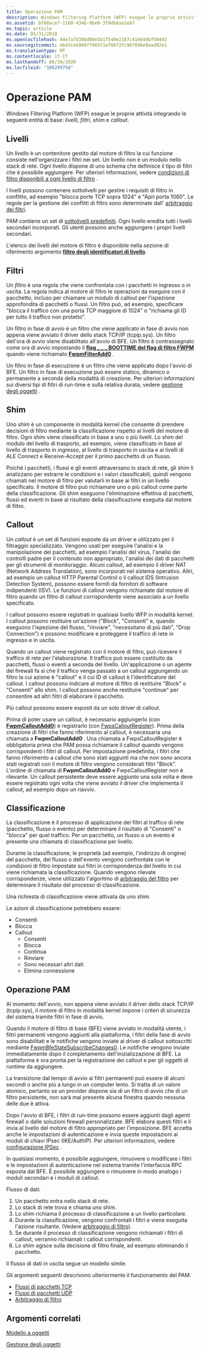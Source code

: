 ```yaml
---
title: Operazione PAM
description: Windows Filtering Platform (WFP) esegue le proprie attività integrando i livelli, i filtri, gli shim e i callout seguenti delle entità di base.
ms.assetid: bf88ace7-1160-434b-9be0-3f9db6aa2e87
ms.topic: article
ms.date: 05/31/2018
ms.openlocfilehash: 44e7a7d38bd0de5b1f549e2187c414644bf68442
ms.sourcegitcommit: ebd3ce6908ff865f1ef66f2fc96769be0aad82e1
ms.translationtype: MT
ms.contentlocale: it-IT
ms.lasthandoff: 08/19/2020
ms.locfileid: "106299756"
---
```

# <a name="wfp-operation"></a>Operazione PAM

Windows Filtering Platform (WFP) esegue le proprie attività integrando le seguenti entità di base: *livelli*, *filtri*, *shim* e *callout*.

## <a name="layers"></a>Livelli

Un *livello* è un contenitore gestito dal motore di filtro la cui funzione consiste nell'organizzare i filtri nei set. Un livello non è un modulo nello stack di rete. Ogni livello dispone di uno schema che definisce il tipo di filtri che è possibile aggiungere. Per ulteriori informazioni, vedere [condizioni di filtro disponibili a ogni livello di filtro](filtering-conditions-available-at-each-filtering-layer.md) .

I livelli possono contenere sottolivelli per gestire i requisiti di filtro in conflitto, ad esempio "blocca porte TCP sopra 1024" e "Apri porta 1080". Le regole per la gestione dei conflitti di filtro sono determinate dall' [arbitraggio dei filtri](filter-arbitration.md).

PAM contiene un set di [sottolivelli predefiniti](management-filtering-sublayer-identifiers.md). Ogni livello eredita tutti i livelli secondari incorporati. Gli utenti possono anche aggiungere i propri livelli secondari.

L'elenco dei livelli del motore di filtro è disponibile nella sezione di riferimento argomento [**filtro degli identificatori di livello**](management-filtering-layer-identifiers-.md).

## <a name="filters"></a>Filtri

Un *filtro* è una regola che viene confrontata con i pacchetti in ingresso o in uscita. La regola indica al motore di filtro le operazioni da eseguire con il pacchetto, incluso per chiamare un modulo di callout per l'ispezione approfondita di pacchetti o flussi. Un filtro può, ad esempio, specificare "blocca il traffico con una porta TCP maggiore di 1024" o "richiama gli ID per tutto il traffico non protetto".

Un filtro in fase di avvio è un filtro che viene applicato in fase di avvio non appena viene avviato il driver dello stack TCP/IP (tcpip.sys). Un filtro dell'ora di avvio viene disabilitato all'avvio di BFE. Un filtro è contrassegnato come ora di avvio impostando il [**flag \_ \_ \_ BOOTTIME del flag di filtro FWPM**](/windows/desktop/api/Fwpmtypes/ns-fwpmtypes-fwpm_filter0) quando viene richiamato [**FwpmFilterAdd0**](/windows/desktop/api/Fwpmu/nf-fwpmu-fwpmfilteradd0) .

Un filtro in fase di esecuzione è un filtro che viene applicato dopo l'avvio di BFE. Un filtro in fase di esecuzione può essere statico, dinamico o permanente a seconda della modalità di creazione. Per ulteriori informazioni sui diversi tipi di filtri di run-time e sulla relativa durata, vedere [gestione degli oggetti](object-management.md) .

## <a name="shims"></a>Shim

Uno *shim* è un componente in modalità kernel che consente di prendere decisioni di filtro mediante la classificazione rispetto ai livelli del motore di filtro. Ogni shim viene classificato in base a uno o più livelli. Lo shim del modulo del livello di trasporto, ad esempio, viene classificato in base al livello di trasporto in ingresso, al livello di trasporto in uscita e ai livelli di ALE Connect e Receive-Accept per il primo pacchetto di un flusso.

Poiché i pacchetti, i flussi e gli eventi attraversano lo stack di rete, gli shim li analizzano per estrarre le condizioni e i valori classificabili, quindi vengono chiamati nel motore di filtro per valutarli in base ai filtri in un livello specificato. Il motore di filtro può richiamare uno o più callout come parte della classificazione. Gli shim eseguono l'eliminazione effettiva di pacchetti, flussi ed eventi in base al risultato della classificazione eseguita dal motore di filtro.

## <a name="callouts"></a>Callout

Un *callout* è un set di funzioni esposte da un driver e utilizzato per il filtraggio specializzato. Vengono usati per eseguire l'analisi e la manipolazione dei pacchetti, ad esempio l'analisi del virus, l'analisi dei controlli padre per il contenuto non appropriato, l'analisi dei dati di pacchetti per gli strumenti di monitoraggio. Alcuni callout, ad esempio il driver NAT (Network Address Translation), sono incorporati nel sistema operativo. Altri, ad esempio un callout HTTP Parental Control o il callout IDS (Intrusion Detection System), possono essere forniti da fornitori di software indipendenti (ISV). Le funzioni di callout vengono richiamate dal motore di filtro quando un filtro di callout corrispondente viene associato a un livello specificato.

I callout possono essere registrati in qualsiasi livello WFP in modalità kernel. I callout possono restituire un'azione ("Block", "Consenti" e, quando eseguono l'ispezione del flusso, "rinviare", "necessitano di più dati", "Drop Connection") e possono modificare e proteggere il traffico di rete in ingresso e in uscita.

Quando un callout viene registrato con il motore di filtro, può ricevere il traffico di rete per l'elaborazione. Il traffico può essere costituito da pacchetti, flussi o eventi a seconda del livello. Un'applicazione o un agente del firewall fa sì che il traffico venga passato a un callout aggiungendo un filtro la cui azione è "callout" e il cui ID di callout è l'identificatore del callout. I callout possono indicare al motore di filtro di restituire "Block" o "Consenti" allo shim. I callout possono anche restituire "continue" per consentire ad altri filtri di elaborare il pacchetto.

Più callout possono essere esposti da un solo driver di callout.

Prima di poter usare un callout, è necessario aggiungerlo (con [**FwpmCalloutAdd0**](/windows/desktop/api/Fwpmu/nf-fwpmu-fwpmcalloutadd0)) e registrarlo (con [FwpsCalloutRegister](/windows-hardware/drivers/ddi/_netvista/)). Prima della creazione di filtri che fanno riferimento al callout, è necessaria una chiamata a **FwpmCalloutAdd0** . Una chiamata a FwpsCalloutRegister è obbligatoria prima che PAM possa richiamare il callout quando vengono corrispondenti i filtri di callout. Per impostazione predefinita, i filtri che fanno riferimento a callout che sono stati aggiunti ma che non sono ancora stati registrati con il motore di filtro vengono considerati filtri "Block". L'ordine di chiamata di **FwpmCalloutAdd0** e FwpsCalloutRegister non è rilevante. Un callout persistente deve essere aggiunto una sola volta e deve essere registrato ogni volta che viene avviato il driver che implementa il callout, ad esempio dopo un riavvio.

## <a name="classification"></a>Classificazione

La classificazione è il processo di applicazione dei filtri al traffico di rete (pacchetto, flusso o evento) per determinare il risultato di "Consenti" o "blocca" per quel traffico. Per un pacchetto, un flusso o un evento è presente una chiamata di classificazione per livello.

Durante la classificazione, le proprietà (ad esempio, l'indirizzo di origine) del pacchetto, del flusso o dell'evento vengono confrontate con le condizioni di filtro impostate sui filtri in corrispondenza del livello in cui viene richiamata la classificazione. Quando vengono rilevate corrispondenze, viene utilizzato l'algoritmo di [arbitraggio del filtro](filter-arbitration.md) per determinare il risultato del processo di classificazione.

Una richiesta di classificazione viene attivata da uno shim.

Le azioni di classificazione potrebbero essere:

-   Consenti
-   Blocca
-   Callout
    -   Consenti
    -   Blocca
    -   Continua
    -   Rinviare
    -   Sono necessari altri dati
    -   Elimina connessione

## <a name="wfp-operation"></a>Operazione PAM

Al momento dell'avvio, non appena viene avviato il driver dello stack TCP/IP (tcpip.sys), il motore di filtro in modalità kernel impone i criteri di sicurezza del sistema tramite filtri in fase di avvio.

Quando il motore di filtro di base (BFE) viene avviato in modalità utente, i filtri permanenti vengono aggiunti alla piattaforma, i filtri della fase di avvio sono disabilitati e le notifiche vengono inviate ai driver di callout sottoscritti mediante [FwpmBfeStateSubscribeChanges0](/windows-hardware/drivers/ddi/fwpmk/nf-fwpmk-fwpmbfestatesubscribechanges0). Le notifiche vengono inviate immediatamente dopo il completamento dell'inizializzazione di BFE. La piattaforma è ora pronta per la registrazione dei callout e per gli oggetti di runtime da aggiungere.

La transizione dal tempo di avvio ai filtri permanenti può essere di alcuni secondi o anche più a lungo in un computer lento. Si tratta di un valore atomico, pertanto se un provider dispone sia di un filtro di avvio che di un filtro persistente, non sarà mai presente alcuna finestra quando nessuna delle due è attiva.

Dopo l'avvio di BFE, i filtri di run-time possono essere aggiunti dagli agenti firewall o dalle soluzioni firewall personalizzate. BFE elabora questi filtri e li invia al livello del motore di filtro appropriato per l'imposizione. BFE accetta anche le impostazioni di autenticazione e invia queste impostazioni ai moduli di chiavi IPsec (IKE/AuthIP). Per ulteriori informazioni, vedere [configurazione IPSec](ipsec-configuration.md) .

In qualsiasi momento, è possibile aggiungere, rimuovere o modificare i filtri e le impostazioni di autenticazione nel sistema tramite l'interfaccia RPC esposta dal BFE. È possibile aggiungere o rimuovere in modo analogo i moduli secondari e i moduli di callout.

Flusso di dati:

1.  Un pacchetto entra nello stack di rete.
2.  Lo stack di rete trova e chiama uno shim.
3.  Lo shim richiama il processo di classificazione a un livello particolare.
4.  Durante la classificazione, vengono confrontati i filtri e viene eseguita l'azione risultante. (Vedere [arbitraggio di filtro](filter-arbitration.md)).
5.  Se durante il processo di classificazione vengono richiamati i filtri di callout, verranno richiamati i callout corrispondenti.
6.  Lo shim agisce sulla decisione di filtro finale, ad esempio eliminando il pacchetto.

Il flusso di dati in uscita segue un modello simile.

Gli argomenti seguenti descrivono ulteriormente il funzionamento del PAM.

-   [Flussi di pacchetti TCP](tcp-packet-flows.md)
-   [Flussi di pacchetti UDP](udp-packet-flows.md)
-   [Arbitraggio di filtro](filter-arbitration.md)

## <a name="related-topics"></a>Argomenti correlati

<dl> <dt>

[Modello a oggetti](object-model.md)
</dt> <dt>

[Gestione degli oggetti](object-management.md)
</dt> </dl>

 

 
